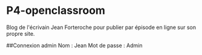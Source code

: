 # P4-openclassroom
Blog de l'écrivain Jean Forteroche pour publier par épisode en ligne sur son propre site.

##Connexion admin 
Nom : Jean 
Mot de passe : Admin

